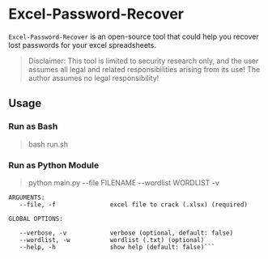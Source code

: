 # Excel-Password-Recover

`Excel-Password-Recover` is an open-source tool that could help you recover lost passwords for your excel spreadsheets.

> Disclaimer: This tool is limited to security research only, and the user assumes all legal and related responsibilities arising from its use! The author assumes no legal responsibility!

## Usage

### Run as Bash
> bash run.sh

### Run as Python Module

> python main.py --file FILENAME --wordlist WORDLIST -v

```
ARGUMENTS:
   --file, -f               excel file to crack (.xlsx) (required)

GLOBAL OPTIONS:

   --verbose, -v            verbose (optional, default: false)
   --wordlist, -w           wordlist (.txt) (optional)
   --help, -h               show help (default: false)```

